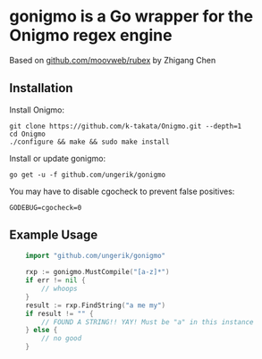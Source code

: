 # gonigmo is a Go wrapper for the Onigmo regex engine #

Based on [github.com/moovweb/rubex](https://github.com/moovweb/rubex) by Zhigang Chen

## Installation ##

Install Onigmo:

```
git clone https://github.com/k-takata/Onigmo.git --depth=1
cd Onigmo
./configure && make && sudo make install
```

Install or update gonigmo:

```
go get -u -f github.com/ungerik/gonigmo
```

You may have to disable cgocheck to prevent false positives:

    GODEBUG=cgocheck=0


## Example Usage ##

```go
    import "github.com/ungerik/gonigmo"
    
    rxp := gonigmo.MustCompile("[a-z]*")
    if err != nil {
        // whoops
    }
    result := rxp.FindString("a me my")
    if result != "" {
        // FOUND A STRING!! YAY! Must be "a" in this instance
    } else {
        // no good
    }
```
